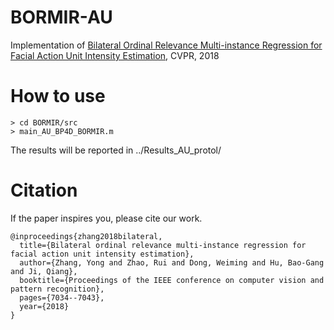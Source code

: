 # BORMIR-AU
Implementation of  [Bilateral Ordinal Relevance Multi-instance Regression for Facial Action Unit Intensity Estimation](https://openaccess.thecvf.com/content_cvpr_2018/papers/Zhang_Bilateral_Ordinal_Relevance_CVPR_2018_paper.pdf), CVPR, 2018


# How to use 
``` 
> cd BORMIR/src
> main_AU_BP4D_BORMIR.m
```
The results will be reported in ../Results_AU_protol/

# Citation
If the paper inspires you, please cite our work.
```
@inproceedings{zhang2018bilateral,
  title={Bilateral ordinal relevance multi-instance regression for facial action unit intensity estimation},
  author={Zhang, Yong and Zhao, Rui and Dong, Weiming and Hu, Bao-Gang and Ji, Qiang},
  booktitle={Proceedings of the IEEE conference on computer vision and pattern recognition},
  pages={7034--7043},
  year={2018}
}
```
